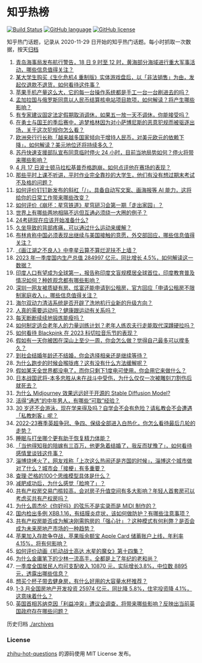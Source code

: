# 知乎热榜
[![Build Status](https://github.com/ToWeLong/zhihu-hot-questions/workflows/CI/badge.svg)](https://github.com/ToWeLong/zhihu-hot-questions/actions)
[![GitHub language](https://img.shields.io/badge/language-golang-orange.svg)](https://golang.org/)
[![GitHub license](https://img.shields.io/github/license/ToWeLong/zhihu-hot-questions)](https://github.com/ToWeLong/zhihu-hot-questions/blob/main/LICENSE)

知乎热门话题，记录从 2020-11-29 日开始的知乎热门话题。每小时抓取一次数据，按天[归档](./archives)

<!-- BEGIN -->

1. [青岛海事局发布航行警告，18 日 9 时至 12 时，黄海部分海域进行重大军事活动，哪些信息值得关注？](https://www.zhihu.com/question/596245400)
1. [某大学生购买《生化危机4 重制版》实体游戏盘后，以「非法销售」为由，发起仅退款不退货，如何看待这件事？](https://www.zhihu.com/question/596142931)
1. [苹果手机产量这么大，它的每一台操作系统都是手工一台一台刷进去的吗？](https://www.zhihu.com/question/595955808)
1. [孟加拉国与俄罗斯同意以人民币结算核电站项目款项，如何解读？将产生哪些影响？](https://www.zhihu.com/question/596282624)
1. [有专家建议固定法定假期取消调休，如果五一放一天不调休，你能接受吗？](https://www.zhihu.com/question/596239857)
1. [在勇士与国王的季后赛中，追梦格林因为对小萨博尼斯的恶意犯规而被驱逐出场，关于这次犯规你怎么看？](https://www.zhihu.com/question/596273536)
1. [欧洲央行行长称「越来越多国家倾向于增持人民币，对美元欧元的依赖下降」，如何解读？美元地位还将持续多久？](https://www.zhihu.com/question/596319794)
1. [苏丹快速支援部队宣布同意临时停火 24 小时，目前当地局势如何？停火将带来哪些影响？](https://www.zhihu.com/question/596325727)
1. [4 月 17 日波士顿马拉松基普乔格跑崩，如何点评他在赛场的表现？](https://www.zhihu.com/question/596254609)
1. [那些平时上课不听讲，平时作业完全靠抄的大学生，他们有没有想过期末考试不及格的问题？](https://www.zhihu.com/question/594029547)
1. [如何评价钉钉新发布的斜杠「/」，具备自动写文案、画海报等 AI 能力，这将给你的日常工作带来哪些改变？](https://www.zhihu.com/question/596267241)
1. [如何评价《崩坏：星穹铁道》星穹研习会第一期「走出家园」？](https://www.zhihu.com/question/596273831)
1. [世界上有哪些两地相隔不远但互通必须绕一大圈的例子？](https://www.zhihu.com/question/52720568)
1. [24考研现在应该开始准备什么?](https://www.zhihu.com/question/587214898)
1. [久坐导致的背部疼痛，可以通过什么运动来缓解？](https://www.zhihu.com/question/594593373)
1. [布林肯称中国必须表现出继续与美国接触的意愿，外交部回应，哪些信息值得关注？](https://www.zhihu.com/question/596324581)
1. [《画江湖之不良人》中李星云算不算烂泥扶不上墙？](https://www.zhihu.com/question/350098245)
1. [2023 年一季度国内生产总值 284997 亿元，同比增长 4.5%，如何解读这一数据？](https://www.zhihu.com/question/596252322)
1. [印度人口有望成为全球第一，报告称印度文盲规模居全球首位，印度教育普及情况如何？种姓观念都有哪些影响？](https://www.zhihu.com/question/595640013)
1. [深圳一网友被质疑有房、炫富还能申请到公租房，官方回应「申请公租房不限制家庭收入」，哪些信息值得关注？](https://www.zhihu.com/question/595986067)
1. [海尔双动力清洁系统是否开辟了洗地机行业新的升级方向？](https://www.zhihu.com/question/596264741)
1. [人真的需要运动吗？健康跟运动有关系吗？](https://www.zhihu.com/question/594695860)
1. [每天断断续续地锻炼能瘦吗？](https://www.zhihu.com/question/594533936)
1. [如何制定适合老年人的力量训练计划？老年人练农夫行走能取代深蹲硬拉吗？](https://www.zhihu.com/question/595299805)
1. [如何看待 Blackpink 在 2023 科切拉音乐节的表现？](https://www.zhihu.com/question/595929626)
1. [假如有一天你被困在深山上至少一周，你会怎么做？觉得自己最多可以撑多久？](https://www.zhihu.com/question/595957196)
1. [到社会结婚年龄还不结婚，你会选择相亲还是继续等待？](https://www.zhihu.com/question/595468432)
1. [为什么跑步的时候会喉咙疼？这有没有什么方法缓解呢？](https://www.zhihu.com/question/593611036)
1. [假如某天全世界都没电了，而你只剩下1度电可使用，你会用它来做什么？](https://www.zhihu.com/question/595946644)
1. [日本战国武将-本多忠胜从未在战斗中受伤，为什么仅仅一次被雕刻刀割伤后就死去？](https://www.zhihu.com/question/595296003)
1. [为什么 Midjourney 效果远远好于开源的 Stable Diffusion Model?](https://www.zhihu.com/question/595905437)
1. [活得“通透”的中年男人，有哪些“可取”经验？](https://www.zhihu.com/question/555755441)
1. [30 岁还不会游泳，现在学来得及吗？自学会不会有危险？请私教会不会遭遇「私教刺客」呢？](https://www.zhihu.com/question/594886282)
1. [2022-23赛季英超争冠、争四、保级全部进入白热化，你怎么看待最后几轮的走势？](https://www.zhihu.com/question/596042551)
1. [睡眠与打坐哪个更有助于恢复精力体能？](https://www.zhihu.com/question/591031355)
1. [「当他得知我的陪嫁有三百万，他更急着结婚了，我反而犹豫了」，如何看待感情里谈钱这件事？](https://www.zhihu.com/question/596266068)
1. [淄博烧烤火了，网友戏称「上次这么热闹还是齐国的时候」，淄博这个城市做对了什么？城市会「接梗」有多重要？](https://www.zhihu.com/question/595805149)
1. [查理·芒格的100个思维模型具体是什么？](https://www.zhihu.com/question/29365879)
1. [减肥成功后，为什么感觉「脸垮了」？](https://www.zhihu.com/question/595118893)
1. [共有产权房交易门槛较高，会对房子升值空间有多大影响？年轻人首套房可以考虑买共有产权房吗？](https://www.zhihu.com/question/596163587)
1. [为什么周杰伦《你好吗》的弦乐不是实录而是 MIDI 制作的？](https://www.zhihu.com/question/564655502)
1. [国内检出多例 XBB.1.16，有结膜炎症状，该如何做防护？有哪些注意事项？](https://www.zhihu.com/question/596276079)
1. [共有产权房能否成为解决刚需购房的「强心针」？这种模式有何利弊？是否会成为未来房地产市场的一种趋势？](https://www.zhihu.com/question/596162834)
1. [苹果加入存款争夺战，苹果版余额宝 Apple Card 储蓄账户上线，年利率 4.15%，将有何影响？](https://www.zhihu.com/question/596245129)
1. [如何评价动画《机动战士高达 水星的魔女》第十四集？](https://www.zhihu.com/question/595947993)
1. [为什么金庸笔下的少林一流高手，全都是上了年纪的老和尚？](https://www.zhihu.com/question/588034517)
1. [一季度全国居民人均可支配收入 10870 元，实际增长3.8%，中位数 8895 元，透露出哪些信息？](https://www.zhihu.com/question/596253653)
1. [想买个杯子带去健身房，有什么好用的大容量水杯推荐？](https://www.zhihu.com/question/595330873)
1. [1-3 月全国房地产开发投资 25974 亿元，同比降 5.8%，住宅投资降 4.1%，这意味着什么？](https://www.zhihu.com/question/596253645)
1. [英国首相苏纳克因「利益冲突」遭议会调查，将带来哪些影响？反映出当前英国政府存在哪些问题？](https://www.zhihu.com/question/596244522)

<!-- END -->

历史归档 [./archives](./archives)


### License
[zhihu-hot-questions](https://github.com/towelong/zhihu-hot-questions) 的源码使用 MIT License 发布。